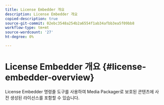 ```yaml
---
title: License Embedder 개요
description: License Embedder 개요
copied-description: true
source-git-commit: 02ebc3548a254b2a6554f1ab34afbb3ea5f09bb8
workflow-type: tm+mt
source-wordcount: '27'
ht-degree: 0%

---
```


# License Embedder 개요 {#license-embedder-overview}

License Embedder 명령줄 도구를 사용하여 Media Packager로 보호된 콘텐츠에 사전 생성된 라이선스를 포함할 수 있습니다.
